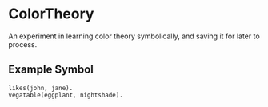 # ColorTheory
An experiment in learning color theory symbolically, and saving it for later to process.

## Example Symbol
~~~
likes(john, jane).
vegatable(eggplant, nightshade).
~~~
